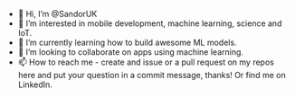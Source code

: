 - 👋 Hi, I’m @SandorUK
- 👀 I’m interested in mobile development, machine learning, science and IoT.
- 🌱 I’m currently learning how to build awesome ML models.
- 💞️ I’m looking to collaborate on apps using machine learning.
- 📫 How to reach me - create and issue or a pull request on my repos here and put your question in a commit message, thanks! Or find me on LinkedIn.

<!---
SandorUK/SandorUK is a ✨ special ✨ repository because its `README.md` (this file) appears on your GitHub profile.
You can click the Preview link to take a look at your changes.
--->
